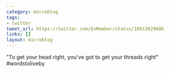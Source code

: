 ```yaml
---
category: microblog
tags:
- twitter
tweet_url: https://twitter.com/ExMember/status/10913629686
links: []
layout: microblog
---
```

"To get your head right, you've got to get your threads right" #wordstoliveby
